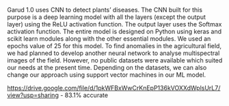 Garud 1.0 uses CNN to detect plants’ diseases. The CNN built for this purpose is a deep learning model with all the layers (except the output layer) using the ReLU activation function. The output layer uses the Softmax activation function. The entire model is designed on Python using keras and scikit learn modules along with the other essential modules. We used an epochs value of 25 for this model. To find anomalies in the agricultural field, we had planned to develop another neural network to analyse multispectral images of the field. However, no public datasets were available which suited our needs at the present time. Depending on the datasets, we can also change our approach using support vector machines in our ML model.  

https://drive.google.com/file/d/1pkWFBxWwCrKnEpP136kVOXXdWplsUrL7/view?usp=sharing  - 83.1% accurate
